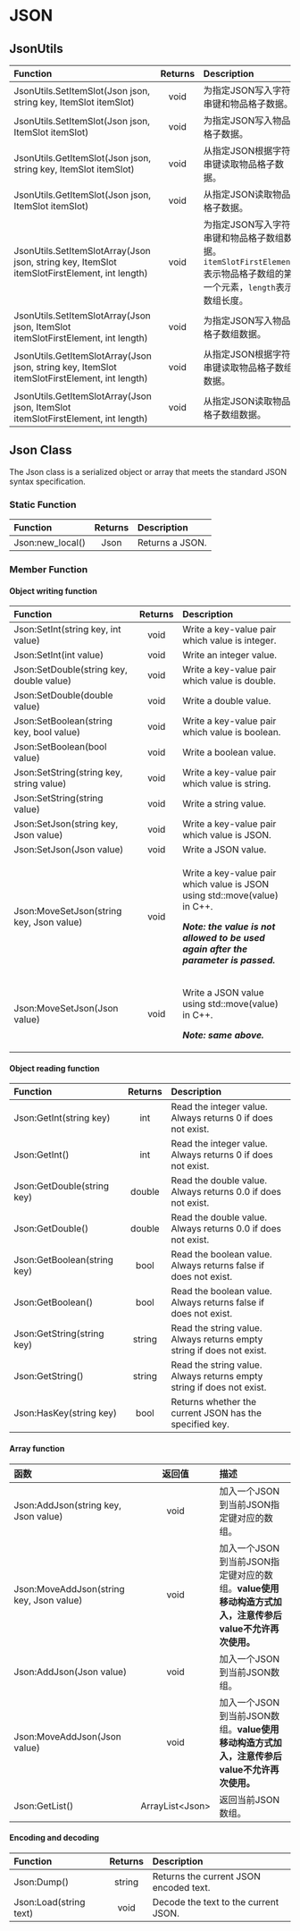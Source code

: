 # JSON

## JsonUtils

| Function | Returns | Description |
| :--- | :---: | :--- |
| JsonUtils.SetItemSlot\(Json json, string key, ItemSlot itemSlot\) | void | 为指定JSON写入字符串键和物品格子数据。 |
| JsonUtils.SetItemSlot\(Json json, ItemSlot itemSlot\) | void | 为指定JSON写入物品格子数据。 |
| JsonUtils.GetItemSlot\(Json json, string key, ItemSlot itemSlot\) | void | 从指定JSON根据字符串键读取物品格子数据。 |
| JsonUtils.GetItemSlot\(Json json, ItemSlot itemSlot\) | void | 从指定JSON读取物品格子数据。 |
| JsonUtils.SetItemSlotArray\(Json json, string key, ItemSlot itemSlotFirstElement, int length\) | void | 为指定JSON写入字符串键和物品格子数组数据。`itemSlotFirstElement`表示物品格子数组的第一个元素，`length`表示数组长度。 |
| JsonUtils.SetItemSlotArray\(Json json, ItemSlot itemSlotFirstElement, int length\) | void | 为指定JSON写入物品格子数组数据。 |
| JsonUtils.GetItemSlotArray\(Json json, string key, ItemSlot itemSlotFirstElement, int length\) | void | 从指定JSON根据字符串键读取物品格子数组数据。 |
| JsonUtils.GetItemSlotArray\(Json json, ItemSlot itemSlotFirstElement, int length\) | void | 从指定JSON读取物品格子数组数据。 |

## Json Class

The Json class is a serialized object or array that meets the standard JSON syntax specification.

### Static Function

| Function | Returns | Description |
| :--- | :---: | :--- |
| Json:new\_local\(\) | Json | Returns a JSON. |

### Member Function

#### Object writing function

<table>
  <thead>
    <tr>
      <th style="text-align:left">Function</th>
      <th style="text-align:center">Returns</th>
      <th style="text-align:left">Description</th>
    </tr>
  </thead>
  <tbody>
    <tr>
      <td style="text-align:left">Json:SetInt(string key, int value)</td>
      <td style="text-align:center">void</td>
      <td style="text-align:left">Write a key-value pair which value is integer.</td>
    </tr>
    <tr>
      <td style="text-align:left">Json:SetInt(int value)</td>
      <td style="text-align:center">void</td>
      <td style="text-align:left">Write an integer value.</td>
    </tr>
    <tr>
      <td style="text-align:left">Json:SetDouble(string key, double value)</td>
      <td style="text-align:center">void</td>
      <td style="text-align:left">Write a key-value pair which value is double.</td>
    </tr>
    <tr>
      <td style="text-align:left">Json:SetDouble(double value)</td>
      <td style="text-align:center">void</td>
      <td style="text-align:left">Write a double value.</td>
    </tr>
    <tr>
      <td style="text-align:left">Json:SetBoolean(string key, bool value)</td>
      <td style="text-align:center">void</td>
      <td style="text-align:left">Write a key-value pair which value is boolean.</td>
    </tr>
    <tr>
      <td style="text-align:left">Json:SetBoolean(bool value)</td>
      <td style="text-align:center">void</td>
      <td style="text-align:left">Write a boolean value.</td>
    </tr>
    <tr>
      <td style="text-align:left">Json:SetString(string key, string value)</td>
      <td style="text-align:center">void</td>
      <td style="text-align:left">Write a key-value pair which value is string.</td>
    </tr>
    <tr>
      <td style="text-align:left">Json:SetString(string value)</td>
      <td style="text-align:center">void</td>
      <td style="text-align:left">Write a string value.</td>
    </tr>
    <tr>
      <td style="text-align:left">Json:SetJson(string key, Json value)</td>
      <td style="text-align:center">void</td>
      <td style="text-align:left">Write a key-value pair which value is JSON.</td>
    </tr>
    <tr>
      <td style="text-align:left">Json:SetJson(Json value)</td>
      <td style="text-align:center">void</td>
      <td style="text-align:left">Write a JSON value.</td>
    </tr>
    <tr>
      <td style="text-align:left">Json:MoveSetJson(string key, Json value)</td>
      <td style="text-align:center">void</td>
      <td style="text-align:left">
        <p>Write a key-value pair which value is JSON using std::move(value) in C++.</p>
        <p><em><b>Note: the value is not allowed to be used again after the parameter is passed.</b></em>
        </p>
      </td>
    </tr>
    <tr>
      <td style="text-align:left">Json:MoveSetJson(Json value)</td>
      <td style="text-align:center">void</td>
      <td style="text-align:left">
        <p>Write a JSON value using std::move(value) in C++.</p>
        <p><em><b>Note: same above.</b></em>
        </p>
      </td>
    </tr>
  </tbody>
</table>

#### Object reading function

| Function | Returns | Description |
| :--- | :---: | :--- |
| Json:GetInt\(string key\) | int | Read the integer value. Always returns 0 if does not exist. |
| Json:GetInt\(\) | int | Read the integer value. Always returns 0 if does not exist. |
| Json:GetDouble\(string key\) | double | Read the double value. Always returns 0.0 if does not exist. |
| Json:GetDouble\(\) | double | Read the double value. Always returns 0.0 if does not exist. |
| Json:GetBoolean\(string key\) | bool | Read the boolean value. Always returns false if does not exist. |
| Json:GetBoolean\(\) | bool | Read the boolean value. Always returns false if does not exist. |
| Json:GetString\(string key\) | string | Read the string value. Always returns empty string if does not exist. |
| Json:GetString\(\) | string | Read the string value. Always returns empty string if does not exist. |
| Json:HasKey\(string key\) | bool | Returns whether the current JSON has the specified key. |

#### Array function

| 函数 | 返回值 | 描述 |
| :--- | :---: | :--- |
| Json:AddJson\(string key, Json value\) | void | 加入一个JSON到当前JSON指定键对应的数组。 |
| Json:MoveAddJson\(string key, Json value\) | void | 加入一个JSON到当前JSON指定键对应的数组。**value使用移动构造方式加入，注意传参后value不允许再次使用。** |
| Json:AddJson\(Json value\) | void | 加入一个JSON到当前JSON数组。 |
| Json:MoveAddJson\(Json value\) | void | 加入一个JSON到当前JSON数组。**value使用移动构造方式加入，注意传参后value不允许再次使用。** |
| Json:GetList\(\) | ArrayList&lt;Json&gt; | 返回当前JSON数组。 |

#### Encoding and decoding

| Function | Returns | Description |
| :--- | :---: | :--- |
| Json:Dump\(\) | string | Returns the current JSON encoded text. |
| Json:Load\(string text\) | void | Decode the text to the current JSON. |

